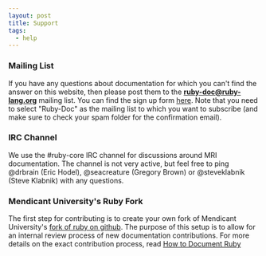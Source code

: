 ```yaml
---
layout: post
title: Support
tags:
  - help
---
```


### Mailing List

If you have any questions about documentation for which you can't find the answer on this website, then please post them to the **ruby-doc@ruby-lang.org** mailing list. You can find the sign up form [here](http://www.ruby-lang.org/en/community/mailing-lists/). Note that you need to select "Ruby-Doc" as the mailing list to which you want to subscribe (and make sure to check your spam folder for the confirmation email). 

### IRC Channel

We use the #ruby-core IRC channel for discussions around MRI documentation. The channel is not very active, but feel free to ping @drbrain (Eric Hodel), @seacreature (Gregory Brown) or @steveklabnik (Steve Klabnik) with any questions.


### Mendicant University's Ruby Fork

The first step for contributing is to create your own fork of Mendicant University's [fork of ruby on github](https://github.com/rmu/ruby). The purpose of this setup is to allow for an internal review process of new documentation contributions. For more details on the exact contribution process, read [How to Document Ruby](/step-by-step-guide.html)

